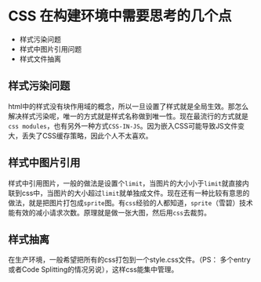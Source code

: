 # CSS 在构建环境中需要思考的几个点
- 样式污染问题
- 样式中图片引用问题
- 样式文件抽离    

## 样式污染问题
html中的样式没有块作用域的概念，所以一旦设置了样式就是全局生效。那怎么解决样式污染呢，唯一的方式就是样式名称做到唯一性。现在最流行的方式就是`css modules`，也有另外一种方式`CSS-IN-JS`。因为嵌入CSS可能导致JS文件变大，丢失了CSS缓存策略，因此个人不太喜欢。

## 样式中图片引用
样式中引用图片，一般的做法是设置个`limit`，当图片的大小小于`limit`就直接内联到css中，当图片的大小超过`limit`就单独成文件。现在还有一种比较有意思的做法，就是把图片打包成`sprite`图。有`css`经验的人都知道，`sprite`（雪碧）技术能有效的减小请求次数。原理就是做一张大图，然后用`css`去裁剪。

## 样式抽离
在生产环境，一般希望把所有的css打包到一个style.css文件。（PS： 多个entry或者Code Splitting的情况另说），这样css能集中管理。
